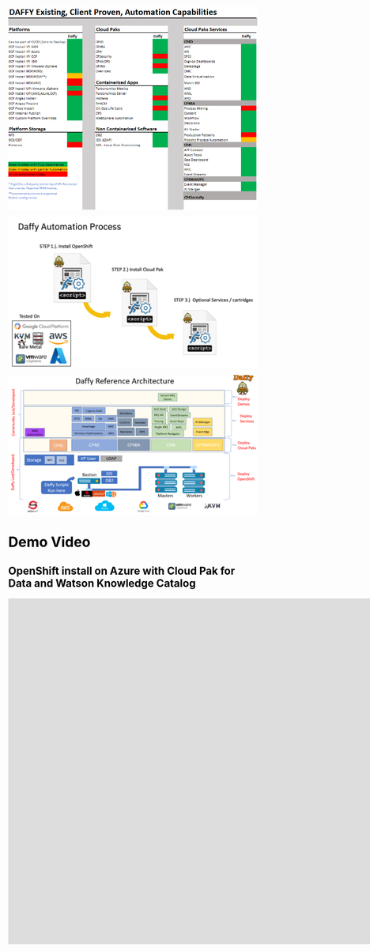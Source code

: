 <p align = "center">
  <img src='./images/Daffy_Capabilities_2.png'  align="top"  style = "float">
</p>

<p align = "center">
    <img src='./images/process.png'  align="top" style = "float">
</p>

<p align = "center">
  <img src='./images/referanceArchitecture.png'  align="top"  style = "float">
</p>

<FONT COLOR="black">
<h1>Demo Video</h1>
<h2>OpenShift install on Azure with Cloud Pak for Data and Watson Knowledge Catalog</h2>
</FONT>
<html>
   <head>
      <title>HTML Video embed</title>
   </head>
   <body>
    <div style="text-align:center">
<iframe width="1800" height="700" src="https://www.youtube.com/embed/LFqc0WD7x-U" title="YouTube video player" frameborder="0" allow="accelerometer; autoplay; clipboard-write; encrypted-media; gyroscope; picture-in-picture" allowfullscreen></iframe></div>
   </body>
</html>
